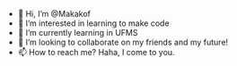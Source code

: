 - 👋 Hi, I’m @Makakof
- 👀 I’m interested in learning to make code
- 🌱 I’m currently learning in UFMS
- 💞️ I’m looking to collaborate on my friends and my future!
- 📫 How to reach me? Haha, I come to you.

<!---
Makakof/Makakof is a ✨ special ✨ repository because its `README.md` (this file) appears on your GitHub profile.
You can click the Preview link to take a look at your changes.
--->
